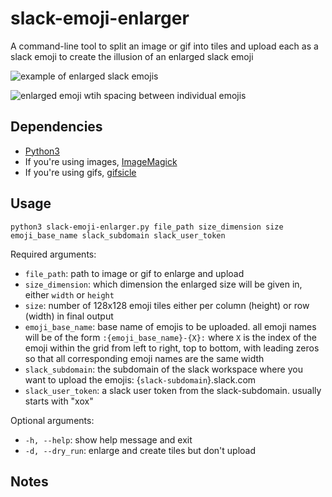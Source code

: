 # slack-emoji-enlarger

A command-line tool to split an image or gif into tiles and upload each as a slack emoji to create the illusion of an enlarged slack emoji

![example of enlarged slack emojis](https://user-images.githubusercontent.com/18149939/91142815-77996c80-e67f-11ea-87ec-08996111848a.png)

![enlarged emoji wtih spacing between individual emojis](https://user-images.githubusercontent.com/18149939/91142862-8f70f080-e67f-11ea-9fcd-7a24ee56aa3d.png)

## Dependencies

- [Python3](https://www.python.org/downloads/)
- If you're using images, [ImageMagick](https://imagemagick.org/script/download.php)
- If you're using gifs, [gifsicle](https://www.lcdf.org/gifsicle/)

## Usage
`python3 slack-emoji-enlarger.py file_path size_dimension size emoji_base_name slack_subdomain slack_user_token`

Required arguments:
- `file_path`: path to image or gif to enlarge and upload
- `size_dimension`: which dimension the enlarged size will be given in, either `width` or `height`
- `size`: number of 128x128 emoji tiles either per column (height) or row (width) in final output
- `emoji_base_name`: base name of emojis to be uploaded. all emoji names will be of the form `:{emoji_base_name}-{X}:` where `X` is the index of the emoji within the grid from left to right, top to bottom, with leading zeros so that all corresponding emoji names are the same width
- `slack_subdomain`: the subdomain of the slack workspace where you want to upload the emojis: {`slack-subdomain`}.slack.com
- `slack_user_token`:  a slack user token from the slack-subdomain. usually starts with "xox"

Optional arguments:
- `-h, --help`: show help message and exit
- `-d, --dry_run`: enlarge and create tiles but don't upload

## Notes
